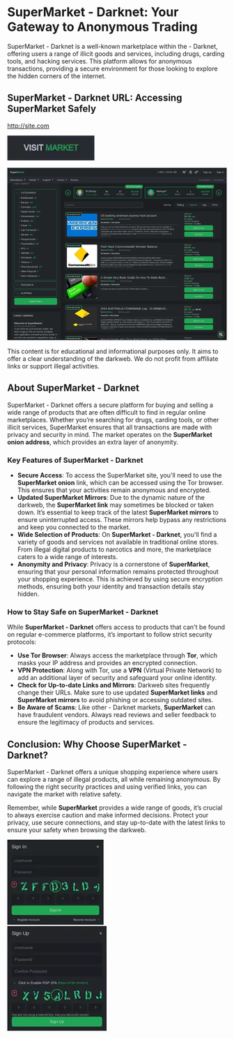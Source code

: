 # SuperMarket - Darknet: Your Gateway to Anonymous Trading  
SuperMarket - Darknet is a well-known marketplace within the - Darknet, offering users a range of illicit goods and services, including drugs, carding tools, and hacking services. This platform allows for anonymous transactions, providing a secure environment for those looking to explore the hidden corners of the internet.

## SuperMarket - Darknet URL: Accessing SuperMarket Safely  

http://site.com

[<img src="/assets/verroge.webp" width="200">](http://site.com)

<a href="http://site.com"><img src="/assets/ehkatin.webp" alt="SuperMarket - Darknet" style="max-width: 100%;"><a>

This content is for educational and informational purposes only. It aims to offer a clear understanding of the darkweb. We do not profit from affiliate links or support illegal activities.

## About SuperMarket - Darknet  

SuperMarket - Darknet offers a secure platform for buying and selling a wide range of products that are often difficult to find in regular online marketplaces. Whether you’re searching for drugs, carding tools, or other illicit services, SuperMarket ensures that all transactions are made with privacy and security in mind. The market operates on the **SuperMarket onion address**, which provides an extra layer of anonymity.

### Key Features of SuperMarket - Darknet  
- **Secure Access**: To access the SuperMarket site, you'll need to use the **SuperMarket onion** link, which can be accessed using the Tor browser. This ensures that your activities remain anonymous and encrypted.  
- **Updated SuperMarket Mirrors**: Due to the dynamic nature of the darkweb, the **SuperMarket link** may sometimes be blocked or taken down. It’s essential to keep track of the latest **SuperMarket mirrors** to ensure uninterrupted access. These mirrors help bypass any restrictions and keep you connected to the market.
- **Wide Selection of Products**: On **SuperMarket - Darknet**, you'll find a variety of goods and services not available in traditional online stores. From illegal digital products to narcotics and more, the marketplace caters to a wide range of interests.  
- **Anonymity and Privacy**: Privacy is a cornerstone of **SuperMarket**, ensuring that your personal information remains protected throughout your shopping experience. This is achieved by using secure encryption methods, ensuring both your identity and transaction details stay hidden.

### How to Stay Safe on SuperMarket - Darknet  
While **SuperMarket - Darknet** offers access to products that can't be found on regular e-commerce platforms, it’s important to follow strict security protocols:
- **Use Tor Browser**: Always access the marketplace through **Tor**, which masks your IP address and provides an encrypted connection.  
- **VPN Protection**: Along with Tor, use a **VPN** (Virtual Private Network) to add an additional layer of security and safeguard your online identity.
- **Check for Up-to-date Links and Mirrors**: Darkweb sites frequently change their URLs. Make sure to use updated **SuperMarket links** and **SuperMarket mirrors** to avoid phishing or accessing outdated sites.
- **Be Aware of Scams**: Like other - Darknet markets, **SuperMarket** can have fraudulent vendors. Always read reviews and seller feedback to ensure the legitimacy of products and services.

## Conclusion: Why Choose SuperMarket - Darknet?  
SuperMarket - Darknet offers a unique shopping experience where users can explore a range of illegal products, all while remaining anonymous. By following the right security practices and using verified links, you can navigate the market with relative safety. 

Remember, while **SuperMarket** provides a wide range of goods, it’s crucial to always exercise caution and make informed decisions. Protect your privacy, use secure connections, and stay up-to-date with the latest links to ensure your safety when browsing the darkweb.

<a href="http://site.com"><img src="/assets/ecriward.webp" alt="SuperMarket Login" style="max-width: 100%;"><a>  
<a href="http://site.com"><img src="/assets/ecninit.webp" alt="SuperMarket Register" style="max-width: 100%;"><a>